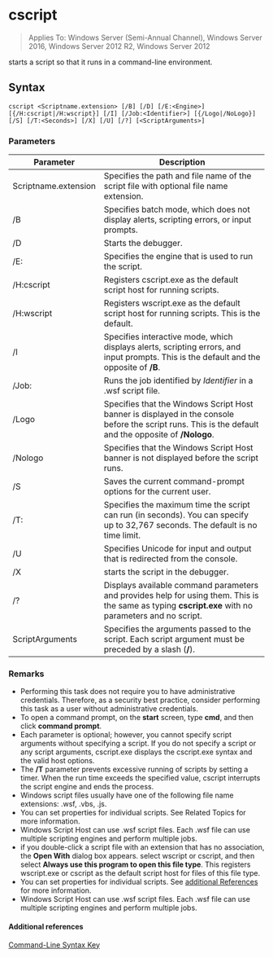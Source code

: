 # cscript

>Applies To: Windows Server (Semi-Annual Channel), Windows Server 2016, Windows Server 2012 R2, Windows Server 2012

starts a script so that it runs in a command-line environment.
## Syntax
```
cscript <Scriptname.extension> [/B] [/D] [/E:<Engine>] [{/H:cscript|/H:wscript}] [/I] [/Job:<Identifier>] [{/Logo|/NoLogo}] [/S] [/T:<Seconds>] [/X] [/U] [/?] [<ScriptArguments>]
```
### Parameters
|Parameter|Description|
|-------|--------|
|Scriptname.extension|Specifies the path and file name of the script file with optional file name extension.|
|/B|Specifies batch mode, which does not display alerts, scripting errors, or input prompts.|
|/D|Starts the debugger.|
|/E:<Engine>|Specifies the engine that is used to run the script.|
|/H:cscript|Registers cscript.exe as the default script host for running scripts.|
|/H:wscript|Registers wscript.exe as the default script host for running scripts. This is the default.|
|/I|Specifies interactive mode, which displays alerts, scripting errors, and input prompts. This is the default and the opposite of **/B**.|
|/Job:<Identifier>|Runs the job identified by *Identifier* in a .wsf script file.|
|/Logo|Specifies that the Windows Script Host banner is displayed in the console before the script runs. This is the default and the opposite of **/Nologo**.|
|/Nologo|Specifies that the Windows Script Host banner is not displayed before the script runs.|
|/S|Saves the current command-prompt options for the current user.|
|/T:<Seconds>|Specifies the maximum time the script can run (in seconds). You can specify up to 32,767 seconds. The default is no time limit.|
|/U|Specifies Unicode for input and output that is redirected from the console.|
|/X|starts the script in the debugger.|
|/?|Displays available command parameters and provides help for using them. This is the same as typing **cscript.exe** with no parameters and no script.|
|ScriptArguments|Specifies the arguments passed to the script. Each script argument must be preceded by a slash (**/**).|
### Remarks
-   Performing this task does not require you to have administrative credentials. Therefore, as a security best practice, consider performing this task as a user without administrative credentials.
-   To open a command prompt, on the **start** screen, type **cmd**, and then click **command prompt**.
-   Each parameter is optional; however, you cannot specify script arguments without specifying a script. If you do not specify a script or any script arguments, cscript.exe displays the cscript.exe syntax and the valid host options.
-   The **/T** parameter prevents excessive running of scripts by setting a timer. When the run time exceeds the specified value, cscript interrupts the script engine and ends the process.
-   Windows script files usually have one of the following file name extensions: .wsf, .vbs, .js.
-   You can set properties for individual scripts. See Related Topics for more information.
-   Windows Script Host can use .wsf script files. Each .wsf file can use multiple scripting engines and perform multiple jobs.
-   if you double-click a script file with an extension that has no association, the **Open With** dialog box appears. select wscript or cscript, and then select **Always use this program to open this file type**. This registers wscript.exe or cscript as the default script host for files of this file type.
-   You can set properties for individual scripts. See [additional References](#BKMK_references) for more information.
-   Windows Script Host can use .wsf script files. Each .wsf file can use multiple scripting engines and perform multiple jobs.

#### <a name="BKMK_references"></a>Additional references

[Command-Line Syntax Key](command-line-syntax-key.md)
